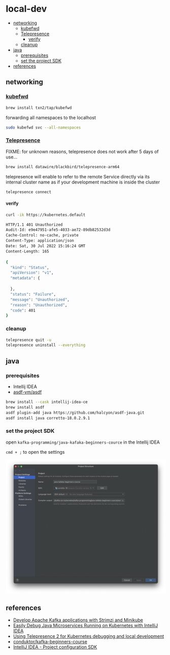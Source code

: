 # local-dev <!-- omit in toc -->

- [networking](#networking)
  - [kubefwd](#kubefwd)
  - [Telepresence](#telepresence)
    - [verify](#verify)
  - [cleanup](#cleanup)
- [java](#java)
  - [prerequisites](#prerequisites)
  - [set the project SDK](#set-the-project-sdk)
- [references](#references)

## networking

### [kubefwd](https://github.com/txn2/kubefwd)

```sh
brew install txn2/tap/kubefwd
```

forwarding all namespaces to the localhost

```sh
sudo kubefwd svc --all-namespaces
```

### [Telepresence](https://www.telepresence.io)

FIXME: for unknown reasons, telepresence does not work after 5 days of use...

```sh
brew install datawire/blackbird/telepresence-arm64
```

telepresence will enable to refer to the remote Service directly via its internal cluster name as if your development machine is inside the cluster

```sh
telepresence connect
```

#### verify

```sh
curl -ik https://kubernetes.default
```

```sh
HTTP/1.1 401 Unauthorized
Audit-Id: e9e47951-afe5-4033-ae72-89db82532d3d
Cache-Control: no-cache, private
Content-Type: application/json
Date: Sat, 30 Jul 2022 15:16:24 GMT
Content-Length: 165

{
  "kind": "Status",
  "apiVersion": "v1",
  "metadata": {

  },
  "status": "Failure",
  "message": "Unauthorized",
  "reason": "Unauthorized",
  "code": 401
}
```

### cleanup

```sh
telepresence quit -u
telepresence uninstall --everything
```

## java

### prerequisites

- Intellij IDEA
- [asdf-vm/asdf](https://github.com/asdf-vm/asdf)

```sh
brew install --cask intellij-idea-ce
brew install asdf
asdf plugin-add java https://github.com/halcyon/asdf-java.git
asdf install java corretto-18.0.2.9.1
```

### set the project SDK

open `kafka-programming/java-kafaka-beginners-cource` in the Intellij IDEA

`cmd + ;` to open the settings

![Intellij IDEA SDK setup](./assets/ide%20sdk%20setup.png "Intellij IDEA SDK setup")

## references

- [Develop Apache Kafka applications with Strimzi and Minikube](https://strimzi.io/blog/2020/04/15/develop-apache-kafka-applications-with-strimzi-and-minikube/)
- [Easily Debug Java Microservices Running on Kubernetes with IntelliJ IDEA](https://blog.jetbrains.com/idea/2021/05/easily-debug-java-microservices-running-on-kubernetes-with-intellij-idea/)
- [Using Telepresence 2 for Kubernetes debugging and local development](https://codefresh.io/blog/telepresence-2-local-development/)
- [conduktor/kafka-beginners-course](https://github.com/conduktor/kafka-beginners-course)
- [IntelliJ IDEA - Project configuration SDK](https://www.jetbrains.com/help/idea/sdk.html)
